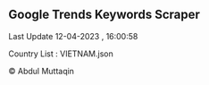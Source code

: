

## Google Trends Keywords Scraper 
 
Last Update 12-04-2023 , 16:00:58

Country List :
VIETNAM.json



© Abdul Muttaqin 
